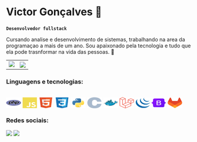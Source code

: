 # Victor Gonçalves 👾

**`Desenvolvedor fullstack`**

Cursando analise e desenvolvimento de sistemas, trabalhando na area da programaçao a mais de um ano. Sou apaixonado pela tecnologia e tudo que ela pode trasnformar na vida das pessoas. 💜

<table>
  <tr>
    <td>
      <img src="https://github-readme-stats.vercel.app/api?username=anuraghazra&show_icons=true&theme=radical" />
    </td>
    <td>
      <a href="https://github.com/anuraghazra/convoychat">
        <img height=200 align="center" src="https://github-readme-stats.vercel.app/api/top-langs?username=anuraghazra&layout=compact&langs_count=8&card_width=320&theme=dark" />
      </a>
    </td>
  </tr>
</table>

### Linguagens e tecnologias:

<div style="display: inline_block"><br>
  <img align="center" alt="Victor-PHP" height="30" width="40" src="https://raw.githubusercontent.com/devicons/devicon/master/icons/php/php-original.svg">
  <img align="center" alt="Victor-Js" height="30" width="40" src="https://raw.githubusercontent.com/devicons/devicon/master/icons/javascript/javascript-plain.svg">
  <img align="center" alt="Victor-HTML" height="30" width="40" src="https://raw.githubusercontent.com/devicons/devicon/master/icons/html5/html5-original.svg">
  <img align="center" alt="Victor-CSS" height="30" width="40" src="https://raw.githubusercontent.com/devicons/devicon/master/icons/css3/css3-original.svg">
  <img align="center" alt="Victor-Python" height="30" width="40" src="https://raw.githubusercontent.com/devicons/devicon/master/icons/python/python-original.svg">
<img align="center" alt="Victor-C" height="30" width="40" src="https://raw.githubusercontent.com/devicons/devicon/master/icons/c/c-original.svg">
<img align="center" alt="Victor-Docker" height="30" width="40" src="https://raw.githubusercontent.com/devicons/devicon/master/icons/docker/docker-original.svg">
<img align="center" alt="Victor-Laravel" height="30" width="40" src="https://raw.githubusercontent.com/devicons/devicon/master/icons/laravel/laravel-original.svg">
<img align="center" alt="Victor-jQuery" height="30" width="40" src="https://raw.githubusercontent.com/devicons/devicon/master/icons/jquery/jquery-original.svg">
<img align="center" alt="Victor-Bootstrap" height="30" width="40" src="https://raw.githubusercontent.com/devicons/devicon/master/icons/bootstrap/bootstrap-original.svg">
<img align="center" alt="Victor-GitLab" height="30" width="40" src="https://raw.githubusercontent.com/devicons/devicon/master/icons/gitlab/gitlab-original.svg">
</div>

  
  ### Redes sociais:


<div> 
  <a href="https://www.instagram.com/_vtr.030/" target="_blank"><img src="https://img.shields.io/badge/-Instagram-%23E4405F?style=for-the-badge&logo=instagram&logoColor=white" target="_blank"></a>
  <a href="www.linkedin.com/in/victorgoncalvess" target="_blank"><img src="https://img.shields.io/badge/-LinkedIn-%230077B5?style=for-the-badge&logo=linkedin&logoColor=white" target="_blank"></a> 
</div>
